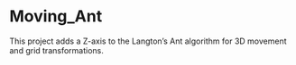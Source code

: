 # Moving_Ant

This project adds a Z-axis to the Langton’s Ant algorithm for 3D movement and grid transformations.
